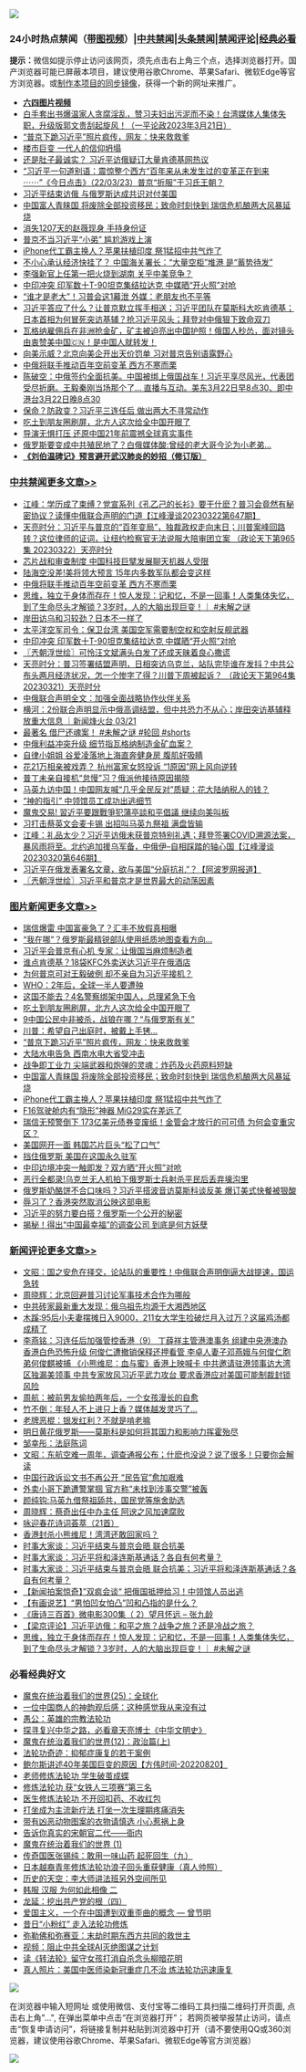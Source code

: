 ![](https://raw.githubusercontent.com/jsvpn/jsproxy/dev/64photo/fqnews-qr.jpg)

<div id="tt">
<h3>24小时热点禁闻（<a href="https://aaa.v2dns.tk/?QAjUl=BgRp5UNKRn&T5Vk=fPVH&Q59Ab=WxGE" target="_blank">带图视频</a>）|<a href="#%E4%B8%AD%E5%85%B1%E7%A6%81%E9%97%BB%E6%9B%B4%E5%A4%9A%E6%96%87%E7%AB%A0">中共禁闻</a>|<a href="#%E5%9B%BE%E7%89%87%E6%96%B0%E9%97%BB%E6%9B%B4%E5%A4%9A%E6%96%87%E7%AB%A0">头条禁闻</a>|<a href="#%E6%96%B0%E9%97%BB%E8%AF%84%E8%AE%BA%E6%9B%B4%E5%A4%9A%E6%96%87%E7%AB%A0">禁闻评论|<a href="#%E5%BF%85%E7%9C%8B%E7%BB%8F%E5%85%B8%E5%A5%BD%E6%96%87">经典必看</a></h3>
<div><b>提示：</b>微信如提示停止访问该网页，须先点击右上角三个点，选择浏览器打开。国产浏览器可能已屏蔽本项目，建议使用谷歌Chrome、苹果Safari、微软Edge等官方浏览器。或<a href="%E5%88%B6%E4%BD%9Cgit%E7%A6%81%E9%97%BB%E9%95%9C%E5%83%8F.md">制作本项目的同步镜像</a>，获得一个新的网址来推广。</div>
<ul>
<li><b><a href="http://d2.v2rss.gq/64.mp4" target="_blank">六四图片视频</a></b></li>
<li><a href="/sohnews/20230322/1862518.md">白手套出书爆温家人贪腐淫乱，赞习夫妇出污泥而不染！台湾媒体人集体失职，升级版郭文贵刮起旋风！（一平论政2023年3月21日）</a></li>
<li><a href="/topimagenews/20230323/1863170.md">“普京下跪习近平”照片疯传，网友：快来救救爹</a></li>
<li><a href="/cnnews/20230322/1862994.md">楼市巨变 一代人的信仰坍塌</a></li>
<li><a href="/comments/20230322/1863026.md">还是肚子最诚实？ 习近平访俄疑订大量肯德基网热议</a></li>
<li><a href="/sohnews/20230322/1863090.md">“习近平一句道别语：震惊整个西方“百年来从未发生过的变革正在到来 ⋯⋯”《今日点击》（22/03/23）普京“折服”于习氏王朝？</a></li>
<li><a href="/headline/20230322/1862967.md">习近平结束访俄 与俄罗斯达成共识对付美国</a></li>
<li><a href="/topimagenews/20230322/1863048.md">中国富人青睐国 将废除全部投资移民；致命时刻快到 瑞信危机酿两大风暴延烧</a></li>
<li><a href="/yule/20230322/1862921.md">消失1207天的赵薇现身 手持身份证</a></li>
<li><a href="/ssgc/20230322/1863038.md">普京不当习近平“小弟” 尴尬游戏上演</a></li>
<li><a href="/topimagenews/20230322/1863015.md">iPhone代工霸主换人？苹果扶植印度 祭1猛招中共气炸了</a></li>
<li><a href="/cnnews/20230322/1862965.md">不小心承认经济快挂了？ 中国海关署长：“大量空柜”堆港 是“蓄势待发”</a></li>
<li><a href="/baitai/20230323/1863212.md">李强新官上任第一把火烧到湖南 关乎中美竞争？</a></li>
<li><a href="/cbnews/20230322/1862936.md">中印冲突 印军数十T-90坦克集结拉达克 中媒晒“开火照”对呛</a></li>
<li><a href="/cnnews/20230322/1862944.md">“谁才是老大”！习普会这1幕泄 外媒：老朋友也不平等</a></li>
<li><a href="/sohnews/20230322/1863067.md">习近平答应了什么？让普京默立挥手相送；习近平团队在莫斯科大吃肯德基；日本首相为何冒死突访基辅？抢习近平风头；拜登对中俄狠下致命双刀</a></li>
<li><a href="/sohnews/20230322/1862816.md">瓦格纳雇佣兵在非洲抢金矿，矿主被迫亮出中国护照！俄国人秒怂，面对镜头由衷赞美中国🇨🇳！是中国人就转发！</a></li>
<li><a href="/baitai/20230323/1863166.md">向美示威？北京向美企开出天价罚单 习对普京告别语露野心</a></li>
<li><a href="/cbnews/20230322/1863083.md">中俄将联手推动百年空前变革 西方不寒而栗</a></li>
<li><a href="/sohnews/20230322/1863023.md">陈破空：中俄签约全面抗美。中国被绑上俄国战车！习近平享尽风光，代表团受尽折磨。王毅秦刚当场那个了… 直播与互动。美东3月22日早8点30、即中港台3月22日晚8点30</a></li>
<li><a href="/baitai/20230323/1863167.md">保命？防政变？习近平三连任后 做出两大不寻常动作</a></li>
<li><a href="/topimagenews/20230323/1863231.md">吃土到朋友圈刷屏，北方人这次给全中国开眼了</a></li>
<li><a href="/baitai/20230322/1862937.md">导演无惧打压 还原中国21年前震撼全球真实事件</a></li>
<li><a href="/worldnews/20230322/1862972.md">俄罗斯要变成中共殖民地了？白俄媒体酸:曾经的老大哥今沦为小老弟…</a></li>
<li><b><a href="/comments/20200207/1272816.md" target="_blank">《刘伯温碑记》预言避开武汉肺炎的妙招（修订版）</a></b></li>
</ul>
</div>

<div class="catlist">
<h3><a href="/cbnews/" target="_blank">中共禁闻</a><span><a href="/cbnews/" target="_blank" rel="nofollow">更多文章>></a></span></h3>
<ul>
<li><a href="/cbnews/20230323/1863348.md" target="_blank">江峰：学历成了束缚？党宣系列《孔乙己的长衫》要干什麽？普习会竟然有秘密协议？读懂中俄联合声明的门道【江峰漫谈20230322第647期】</a></li>
<li><a href="/cbnews/20230323/1863310.md" target="_blank">天亮时分：习近平与普京的“百年变局”，独裁政权走向末日；川普案峰回路转？这位律师的证词，让纽约检察官无法说服大陪审团立案 （政论天下第965集 20230322）天亮时分</a></li>
<li><a href="/cbnews/20230323/1863202.md" target="_blank">芯片战和审查制度 中国科技巨擘发展聊天机器人受限</a></li>
<li><a href="/cbnews/20230322/1863084.md" target="_blank">陆海空没差!美将领大预言 15年内多数军队都会变这样</a></li>
<li><a href="/cbnews/20230322/1863083.md" target="_blank">中俄将联手推动百年空前变革 西方不寒而栗</a></li>
<li><a href="/comments/20230322/1863032.md" target="_blank">思维，独立于身体而存在！惊人发现：记和忆，不是一回事！人类集体失忆，到了生命尽头才解锁？3岁时，人的大脑出现巨变！｜ #未解之谜</a></li>
<li><a href="/cbnews/20230322/1862986.md" target="_blank">岸田访乌和习较劲？日本不一样了</a></li>
<li><a href="/cbnews/20230322/1862950.md" target="_blank">太平洋空军司令：保卫台湾 美国空军需要制空权和空射反舰武器</a></li>
<li><a href="/cbnews/20230322/1862936.md" target="_blank">中印冲突 印军数十T-90坦克集结拉达克 中媒晒“开火照”对呛</a></li>
<li><a href="/cbnews/20230322/1862879.md" target="_blank">〖兲朝浮世绘〗可怜汪文斌满头白发了还成天昧着良心撒谎</a></li>
<li><a href="/cbnews/20230322/1862856.md" target="_blank">天亮时分：普习签署结盟声明，日相突访乌克兰，站队完毕谁在发抖？中共公布头两月经济状况，怎一个惨字了得？川普下周被起诉？ （政论天下第964集 20230321）天亮时分</a></li>
<li><a href="/cbnews/20230322/1862796.md" target="_blank">中俄联合声明全文：加强全面战略协作伙伴关系</a></li>
<li><a href="/comments/20230322/1862795.md" target="_blank">横河：2份联合声明显示中俄高调结盟，但中共恐力不从心；岸田突访基辅释放重大信息 ｜新闻烽火台 03/21</a></li>
<li><a href="/comments/20230322/1862762.md" target="_blank">最著名 借尸还魂案！ #未解之谜  #轮回 #shorts</a></li>
<li><a href="/cbnews/20230322/1862747.md" target="_blank">中俄利益冲突升级 细节指瓦格纳制造金矿血案？</a></li>
<li><a href="/cbnews/20230321/1862655.md" target="_blank">自律小姐姐 谷爱凌落地上海直奔健身房 腹肌好吸睛</a></li>
<li><a href="/cbnews/20230321/1862654.md" target="_blank">花21万相亲被戏弄？ 杭州富家女怒投诉 “1原因”网上风向逆转</a></li>
<li><a href="/cbnews/20230321/1862606.md" target="_blank">普丁未亲自接机“怠慢”习？俄派他接待原因揭晓</a></li>
<li><a href="/cbnews/20230321/1862605.md" target="_blank">马英九访中国！中国网友喊“几乎全民反对”质疑：花大陆纳税人的钱？</a></li>
<li><a href="/cbnews/20230321/1862598.md" target="_blank">“神的指引” 中领馆员工成功出逃细节</a></li>
<li><a href="/cbnews/20230321/1862580.md" target="_blank">魔鬼交易! 習近平要跟戰爭犯蒲亭談和平倡議 继续向美叫板</a></li>
<li><a href="/cbnews/20230321/1862522.md" target="_blank">习打击蔡英文会麦卡锡 出招叫马英九祭祖 满盘皆输</a></li>
<li><a href="/cbnews/20230321/1862442.md" target="_blank">江峰：礼品太少？习近平访俄未获普京特别礼遇；拜登签署COVID溯源法案，暴风雨将至。北约追加援乌军备，中俄伊&#8211;自相踩踏的轴心国【江峰漫谈20230320第646期】</a></li>
<li><a href="/cbnews/20230321/1862438.md" target="_blank">习近平在俄发表署名文章，欲与美国“分庭抗礼”？【阿波罗网报道】</a></li>
<li><a href="/cbnews/20230321/1862422.md" target="_blank">〖兲朝浮世绘〗习近平和普京才是世界最大的动荡因素</a></li>

</ul>
</div>
<div class="catlist">
<h3><a href="/topimagenews/" target="_blank">图片新闻</a><span><a href="/topimagenews/" target="_blank" rel="nofollow">更多文章>></a></span></h3>
<ul>
<li><a href="/topimagenews/20230323/1863327.md" target="_blank">瑞信爆雷 中国富豪急了？汇丰不放假真相曝</a></li>
<li><a href="/topimagenews/20230323/1863326.md" target="_blank">“我在哪”？俄罗斯最精锐部队使用纸质地图查看方向…</a></li>
<li><a href="/topimagenews/20230323/1863325.md" target="_blank">习近平会普京有心机 专家：让俄国当麻烦制造者</a></li>
<li><a href="/topimagenews/20230323/1863289.md" target="_blank">谁点肯德基？18袋KFC外卖送达习近平在俄酒店</a></li>
<li><a href="/topimagenews/20230323/1863288.md" target="_blank">为何普京可对王毅破例 却不亲自为习近平接机？</a></li>
<li><a href="/topimagenews/20230323/1863270.md" target="_blank">WHO：2年后，全球一半人要遭殃</a></li>
<li><a href="/topimagenews/20230323/1863257.md" target="_blank">这国不能去？4名警察绑架中国人，总理紧急下令</a></li>
<li><a href="/topimagenews/20230323/1863231.md" target="_blank">吃土到朋友圈刷屏，北方人这次给全中国开眼了</a></li>
<li><a href="/topimagenews/20230323/1863222.md" target="_blank">9中国公民中非被杀，战狼在哪？“与俄罗斯有关”</a></li>
<li><a href="/topimagenews/20230323/1863191.md" target="_blank">川普：希望自己出庭时，被戴上手铐…</a></li>
<li><a href="/topimagenews/20230323/1863170.md" target="_blank">“普京下跪习近平”照片疯传，网友：快来救救爹</a></li>
<li><a href="/topimagenews/20230322/1863082.md" target="_blank">大陆水电告急 西南水电大省受冲击</a></li>
<li><a href="/topimagenews/20230322/1863081.md" target="_blank">战争即工业力 尖端武器和炮弹的灵魂：炸药及火药原料短缺</a></li>
<li><a href="/topimagenews/20230322/1863048.md" target="_blank">中国富人青睐国 将废除全部投资移民；致命时刻快到 瑞信危机酿两大风暴延烧</a></li>
<li><a href="/topimagenews/20230322/1863015.md" target="_blank">iPhone代工霸主换人？苹果扶植印度 祭1猛招中共气炸了</a></li>
<li><a href="/topimagenews/20230322/1863001.md" target="_blank">F16驾驶舱内有“隐形”神器 MiG29实在差远了</a></li>
<li><a href="/topimagenews/20230322/1862964.md" target="_blank">瑞信无预警倒下 173亿美元债券变废纸！金管会才放行的可可债 为何会变重灾区？</a></li>
<li><a href="/topimagenews/20230322/1862949.md" target="_blank">美国网开一面 韩国芯片巨头“松了口气”</a></li>
<li><a href="/topimagenews/20230322/1862941.md" target="_blank">挡住俄罗斯 美国在这国永久驻军</a></li>
<li><a href="/topimagenews/20230322/1862940.md" target="_blank">中印边境冲突一触即发？双方晒“开火照”对呛</a></li>
<li><a href="/topimagenews/20230322/1862939.md" target="_blank">恶行全都录!乌克兰无人机拍下俄罗斯士兵射杀平民后丢弃壕沟里</a></li>
<li><a href="/topimagenews/20230322/1862891.md" target="_blank">俄罗斯奶酪饼不合口味吗？习近平搭波音访莫斯科谈反美 爆订美式快餐被狠酸</a></li>
<li><a href="/topimagenews/20230322/1862890.md" target="_blank">辱习了？香港突然取消公映这部电影</a></li>
<li><a href="/topimagenews/20230322/1862871.md" target="_blank">习近平的努力要白搭？俄罗斯一个公开的秘密</a></li>
<li><a href="/topimagenews/20230322/1862857.md" target="_blank">揭秘！得出“中国最幸福”的调查公司 到底是何方妖孽</a></li>

</ul>
</div>
<div class="catlist">
<h3><a href="/comments/" target="_blank">新闻评论</a><span><a href="/comments/" target="_blank" rel="nofollow">更多文章>></a></span></h3>
<ul>
<li><a href="/comments/20230323/1863341.md" target="_blank">文昭：国之安危在择交，论站队的重要性！中俄联合声明倒逼大战提速，国运急转</a></li>
<li><a href="/comments/20230323/1863330.md" target="_blank">周晓辉：北京回避普习讨论军事技术合作为哪般</a></li>
<li><a href="/comments/20230323/1863318.md" target="_blank">中共砖家最新重大发现：俄乌祖先均源于大湘西地区</a></li>
<li><a href="/comments/20230323/1863296.md" target="_blank">木蹊:95后小夫妻摆摊日入9000，211女大学生捡破烂月入过万？这届鸡汤都成精了</a></li>
<li><a href="/comments/20230323/1863285.md" target="_blank">李燕铭：习连任后加强管控香港（9） 丁薛祥主管港澳事务 组建中央港澳办 香港白色恐怖升级 何俊仁遭撤销保释还押看管 李卓人妻子邓燕娥与何俊仁胞弟何俊麒被捕 《小熊维尼：血与蜜》香港上映喊卡 中共邀请驻港领事访大湾区独漏美领事 中共专家放风习近平武力攻台 要求香港应对美国可能制裁封锁风险</a></li>
<li><a href="/comments/20230323/1863264.md" target="_blank">周航：被前男友偷拍两年后，一个女孩漫长的自愈</a></li>
<li><a href="/comments/20230323/1863262.md" target="_blank">竹不倒：年轻人不上进只上香？媒体越发灵巧了…</a></li>
<li><a href="/comments/20230323/1863260.md" target="_blank">老牌恶棍：银发红利？不就是啃老嘛</a></li>
<li><a href="/comments/20230323/1863259.md" target="_blank">明日黄花俄罗斯——莫斯科是如何将其国力和影响力挥霍殆尽</a></li>
<li><a href="/comments/20230323/1863258.md" target="_blank">邹幸彤：法庭陈词</a></li>
<li><a href="/comments/20230323/1863256.md" target="_blank">文昭：东航空难一周年，调查通报公布；什麽也没说？说了很多！只要你会解读</a></li>
<li><a href="/comments/20230323/1863253.md" target="_blank">中国行政诉讼文书不再公开 “民告官”愈加艰难</a></li>
<li><a href="/comments/20230323/1863252.md" target="_blank">外卖小哥下跪遭警掌掴 官方称“未找到涉事交警”被轰</a></li>
<li><a href="/comments/20230323/1863223.md" target="_blank">颜纯钩:马英九借祭祖舔共，国民党等施舍助选</a></li>
<li><a href="/comments/20230323/1863216.md" target="_blank">周晓辉：蔡奇出任中办主任 阿谀之风加速腐败</a></li>
<li><a href="/comments/20230323/1863160.md" target="_blank">咏迎春花诗词荟萃（21首）</a></li>
<li><a href="/comments/20230323/1863149.md" target="_blank">香港封杀小熊维尼！湾湾还敢回家吗？</a></li>
<li><a href="/comments/20230323/1863124.md" target="_blank">时事大家谈：习近平结束与普京会晤 联合抗美</a></li>
<li><a href="/comments/20230322/1863110.md" target="_blank">时事大家谈：习近平将和泽连斯基通话？各自有何考量？</a></li>
<li><a href="/comments/20230322/1863100.md" target="_blank">时事大家谈：习近平结束与普京会晤 联合抗美；习近平将和泽连斯基通话？各自有何考量？</a></li>
<li><a href="/comments/20230322/1863047.md" target="_blank">【新闻拍案惊奇】”双疯会谈“ 把俄国抵押给习！中领馆人员出逃</a></li>
<li><a href="/comments/20230322/1863045.md" target="_blank">【有画说艺】“男怕凹女怕凸”凹和凸指的是什么？</a></li>
<li><a href="/comments/20230322/1863044.md" target="_blank">《唐诗三百首》微电影300集（ 2）望月怀远 – 张九龄</a></li>
<li><a href="/comments/20230322/1863036.md" target="_blank">【梁京评论】习近平访俄：和平之旅？战争之旅？还是冷战之旅？</a></li>
<li><a href="/comments/20230322/1863032.md" target="_blank">思维，独立于身体而存在！惊人发现：记和忆，不是一回事！人类集体失忆，到了生命尽头才解锁？3岁时，人的大脑出现巨变！｜ #未解之谜</a></li>

</ul>
</div>

<div class="catlist">
<h3>必看经典好文</h3>
<ul>
<li><a href="/comments/20181017/1014654.md" target="_blank">魔鬼在统治着我们的世界(25)：全球化</a></li>
<li><a href="/comments/20230301/1854831.md" target="_blank">一位中国商人的神韵观后感：这种感觉我从来没有过</a></li>
<li><a href="/comments/20200313/1292991.md" target="_blank">愚公：英雄的宗教法轮功</a></li>
<li><a href="/comments/20220808/1768773.md" target="_blank">探寻复兴中华之路，必看章天亮博士《中华文明史》</a></li>
<li><a href="/topimagenews/20180601/951286.md" target="_blank">魔鬼在统治着我们的世界(12)：政治篇(上)</a></li>
<li><a href="/cbnews/20220708/1755180.md" target="_blank">法轮功奇迹：抑郁症康复的若干案例</a></li>
<li><a href="/bannedvideo/20220821/1774387.md" target="_blank">鲍尔斯讲述40年美国巨变的原因【方伟时间-20220820】</a></li>
<li><a href="/cbnews/20211114/1652214.md" target="_blank">老师修炼法轮功 学生破茧成蝶</a></li>
<li><a href="/comments/20210720/1514058.md" target="_blank">修炼法轮功 获“女铁人三项赛”第三名</a></li>
<li><a href="/cbnews/20211114/1652055.md" target="_blank">医生修炼法轮功 不开回扣药、不收红包</a></li>
<li><a href="/cbnews/20210810/1603566.md" target="_blank">打坐成为主流新疗法 打坐一次生理期疼痛消失</a></li>
<li><a href="/lifebaike/20180811/984246.md" target="_blank">带有凶恶动物图案的衣物请慎选 小心惹祸上身</a></li>
<li><a href="/lifebaike/20221107/1807601.md" target="_blank">告诉你真实的宋朝官二代——衙内</a></li>
<li><a href="/topimagenews/20180519/944624.md" target="_blank">魔鬼在统治着我们的世界 (1)</a></li>
<li><a href="/comments/20220214/1691990.md" target="_blank">传奇国医张锡纯：敢用一味山药 起死回生（九）</a></li>
<li><a href="/comments/20211023/1642745.md" target="_blank">日本越裔青年修炼法轮功浪子回头重获健康（真人帅照）</a></li>
<li><a href="/tculture/20121025/73064.md" target="_blank">历史的天空：李大师讲法班另外空间所见</a></li>
<li><a href="/bannedvideo/20220321/1707657.md" target="_blank">韩服 汉服 为何如此相像 二</a></li>
<li><a href="/comments/20200930/1405812.md" target="_blank">龙延：挖出共产党的根（四）</a></li>
<li><a href="/comments/20210802/1598599.md" target="_blank">爱国主义，一个在中国遭到双重歪曲的概念 — 曾节明</a></li>
<li><a href="/cbnews/20211123/1656425.md" target="_blank">昔日“小粉红” 走入法轮功修炼</a></li>
<li><a href="/tculture/20200911/132247.md" target="_blank">弥勒佛和弥赛亚：末劫时期东西方共同的救世主</a></li>
<li><a href="/comments/20201221/1451945.md" target="_blank">视频：阻止中共全球AI灭绝图谋之计划</a></li>
<li><a href="/comments/20190512/1127015.md" target="_blank">读《转法轮》留守女孩打消自杀念头柳暗花明</a></li>
<li><a href="/comments/20210215/1487728.md" target="_blank">真人照片：美国中医师染新冠重症几不治 炼法轮功迅速康复</a></li>

</ul>
</div>

![](https://raw.githubusercontent.com/jsvpn/jsproxy/dev/64photo/fqnews-qr.jpg)

在浏览器中输入短网址 或使用微信、支付宝等二维码工具扫描二维码打开页面, 点击右上角"...", 在弹出菜单中点击“在浏览器打开”； 若网页被举报禁止访问，请点击“恢复申请访问”，将链接复制并粘贴到浏览器中打开（请不要使用QQ或360浏览器，建议使用谷歌Chrome、苹果Safari、微软Edge等官方浏览器）

![](https://raw.githubusercontent.com/jsvpn/jsproxy/dev/64photo/wx.jpg)